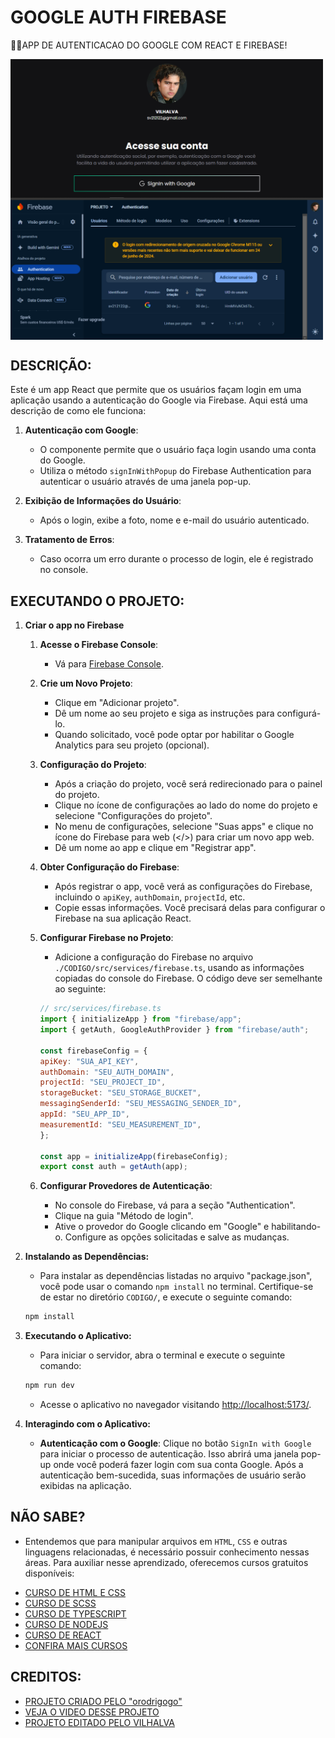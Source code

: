 # GOOGLE AUTH FIREBASE
👨‍🏫APP DE AUTENTICACAO DO GOOGLE COM REACT E FIREBASE!

<img src="./IMAGENS/FOTO_1.png" align="center" width="500"> <br> 
<img src="./IMAGENS/FOTO_2.png" align="center" width="500"> <br> 

## DESCRIÇÃO:
Este é um app React que permite que os usuários façam login em uma aplicação usando a autenticação do Google via Firebase. Aqui está uma descrição de como ele funciona:

1. **Autenticação com Google**:
   - O componente permite que o usuário faça login usando uma conta do Google.
   - Utiliza o método `signInWithPopup` do Firebase Authentication para autenticar o usuário através de uma janela pop-up.

2. **Exibição de Informações do Usuário**:
   - Após o login, exibe a foto, nome e e-mail do usuário autenticado.

3. **Tratamento de Erros**:
   - Caso ocorra um erro durante o processo de login, ele é registrado no console.

## EXECUTANDO O PROJETO:
1. **Criar o app no Firebase**
   1. **Acesse o Firebase Console**:
      - Vá para [Firebase Console](https://console.firebase.google.com/).

   2. **Crie um Novo Projeto**:
      - Clique em "Adicionar projeto".
      - Dê um nome ao seu projeto e siga as instruções para configurá-lo.
      - Quando solicitado, você pode optar por habilitar o Google Analytics para seu projeto (opcional).

   3. **Configuração do Projeto**:
      - Após a criação do projeto, você será redirecionado para o painel do projeto.
      - Clique no ícone de configurações ao lado do nome do projeto e selecione "Configurações do projeto".
      - No menu de configurações, selecione "Suas apps" e clique no ícone do Firebase para web (</>) para criar um novo app web.
      - Dê um nome ao app e clique em "Registrar app".

   4. **Obter Configuração do Firebase**:
      - Após registrar o app, você verá as configurações do Firebase, incluindo o `apiKey`, `authDomain`, `projectId`, etc.
      - Copie essas informações. Você precisará delas para configurar o Firebase na sua aplicação React.

   5. **Configurar Firebase no Projeto**:
      - Adicione a configuração do Firebase no arquivo `./CODIGO/src/services/firebase.ts`, usando as informações copiadas do console do Firebase. O código deve ser semelhante ao seguinte:
      ```javascript
      // src/services/firebase.ts
      import { initializeApp } from "firebase/app";
      import { getAuth, GoogleAuthProvider } from "firebase/auth";

      const firebaseConfig = {
      apiKey: "SUA_API_KEY",
      authDomain: "SEU_AUTH_DOMAIN",
      projectId: "SEU_PROJECT_ID",
      storageBucket: "SEU_STORAGE_BUCKET",
      messagingSenderId: "SEU_MESSAGING_SENDER_ID",
      appId: "SEU_APP_ID",
      measurementId: "SEU_MEASUREMENT_ID",
      };

      const app = initializeApp(firebaseConfig);
      export const auth = getAuth(app);
      ```

   6. **Configurar Provedores de Autenticação**:
      - No console do Firebase, vá para a seção "Authentication".
      - Clique na guia "Método de login".
      - Ative o provedor do Google clicando em "Google" e habilitando-o. Configure as opções solicitadas e salve as mudanças.

2. **Instalando as Dependências:**
   - Para instalar as dependências listadas no arquivo "package.json", você pode usar o comando `npm install` no terminal. Certifique-se de estar no diretório `CODIGO/`, e execute o seguinte comando:
   ```bash
   npm install
   ```

3. **Executando o Aplicativo:**
   - Para iniciar o servidor, abra o terminal e execute o seguinte comando:
   ```bash
   npm run dev
   ```

   - Acesse o aplicativo no navegador visitando [http://localhost:5173/](http://localhost:5173/).

4. **Interagindo com o Aplicativo:**
   - **Autenticação com o Google**: Clique no botão `SignIn with Google` para iniciar o processo de autenticação. Isso abrirá uma janela pop-up onde você poderá fazer login com sua conta Google. Após a autenticação bem-sucedida, suas informações de usuário serão exibidas na aplicação.

## NÃO SABE?
- Entendemos que para manipular arquivos em `HTML`, `CSS` e outras linguagens relacionadas, é necessário possuir conhecimento nessas áreas. Para auxiliar nesse aprendizado, oferecemos cursos gratuitos disponíveis:
* [CURSO DE HTML E CSS](https://github.com/VILHALVA/CURSO-DE-HTML-E-CSS)
* [CURSO DE SCSS](https://github.com/VILHALVA/CURSO-DE-SCSS)
* [CURSO DE TYPESCRIPT](https://github.com/VILHALVA/CURSO-DE-TYPESCRIPT)
* [CURSO DE NODEJS](https://github.com/VILHALVA/CURSO-DE-NODEJS)
* [CURSO DE REACT](https://github.com/VILHALVA/CURSO-DE-REACT)
* [CONFIRA MAIS CURSOS](https://github.com/VILHALVA?tab=repositories&q=+topic:CURSO)

## CREDITOS:
- [PROJETO CRIADO PELO "orodrigogo"](https://github.com/orodrigogo/google-auth-reactjs)
- [VEJA O VIDEO DESSE PROJETO](https://youtu.be/7Gd8an7qZ4w?si=fDbgnEuolMbxIzG8)
- [PROJETO EDITADO PELO VILHALVA](https://github.com/VILHALVA)





